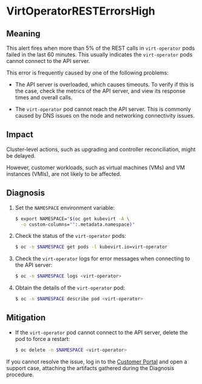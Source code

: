 # VirtOperatorRESTErrorsHigh
<!-- Edited by Jiří Herrmann, 8 Nov 2022 -->

## Meaning

This alert fires when more than 5% of the REST calls in `virt-operator` pods
failed in the last 60 minutes. This usually indicates the `virt-operator` pods
cannot connect to the API server.

This error is frequently caused by one of the following problems:

- The API server is overloaded, which causes timeouts. To verify if this is
the case, check the metrics of the API server, and view its response times and
overall calls.

- The `virt-operator` pod cannot reach the API server. This is commonly caused
by DNS issues on the node and networking connectivity issues.

## Impact

Cluster-level actions, such as upgrading and controller reconciliation, might
be delayed.

However, customer workloads, such as virtual machines (VMs) and VM instances
(VMIs), are not likely to be affected.

## Diagnosis

1. Set the `NAMESPACE` environment variable:

   ```bash
   $ export NAMESPACE="$(oc get kubevirt -A \
     -o custom-columns="":.metadata.namespace)"
   ```

2. Check the status of the `virt-operator` pods:

   ```bash
   $ oc -n $NAMESPACE get pods -l kubevirt.io=virt-operator
   ```

3. Check the `virt-operator` logs for error messages when connecting to the
API server:

   ```bash
   $ oc -n $NAMESPACE logs <virt-operator>
   ```

4. Obtain the details of the `virt-operator` pod:

   ```bash
   $ oc -n $NAMESPACE describe pod <virt-operator>
   ```

## Mitigation

- If the `virt-operator` pod cannot connect to the API server, delete the pod
to force a restart:

  ```bash
  $ oc delete -n $NAMESPACE <virt-operator>
  ```

If you cannot resolve the issue, log in to the
[Customer Portal](https://access.redhat.com) and open a support case,
attaching the artifacts gathered during the Diagnosis procedure.
